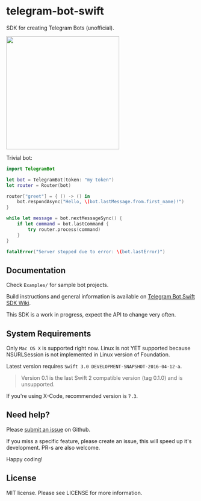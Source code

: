 # telegram-bot-swift

SDK for creating Telegram Bots (unofficial).

<img src="https://github.com/zmeyc/telegram-bot-swift/wiki/img/word_reverse_bot.jpg" width=300>

Trivial bot:

```swift
import TelegramBot

let bot = TelegramBot(token: "my token")
let router = Router(bot)

router["greet"] = { () -> () in
    bot.respondAsync("Hello, \(bot.lastMessage.from.first_name)!")
}

while let message = bot.nextMessageSync() {
    if let command = bot.lastCommand {
        try router.process(command)
    }
}

fatalError("Server stopped due to error: \(bot.lastError)")
```

## Documentation

Check `Examples/` for sample bot projects.

Build instructions and general information is available on [Telegram Bot Swift SDK Wiki](https://github.com/zmeyc/telegram-bot-swift/wiki).

This SDK is a work in progress, expect the API to change very often.

## System Requirements

Only `Mac OS X` is supported right now. Linux is not YET supported because NSURLSession is not implemented in Linux version of Foundation.

Latest version requires `Swift 3.0 DEVELOPMENT-SNAPSHOT-2016-04-12-a`.
> Version 0.1 is the last Swift 2 compatible version (tag 0.1.0) and is unsupported.

If you're using X-Code, recommended version is `7.3`.

## Need help?

Please [submit an issue](https://github.com/zmeyc/telegram-bot-swift/issues) on Github.

If you miss a specific feature, please create an issue, this will speed up it's development. PR-s are also welcome.

Happy coding!

## License

MIT license. Please see LICENSE for more information.
